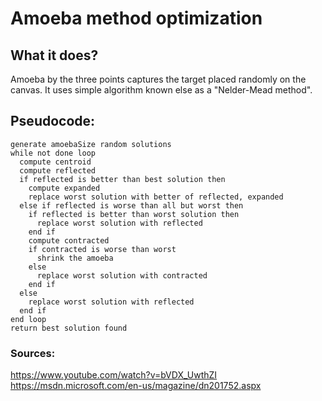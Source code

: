 # Amoeba method optimization
## What it does?
Amoeba by the three points captures the target placed randomly on the canvas. It uses simple algorithm known else as a "Nelder-Mead method".
## Pseudocode:
```
generate amoebaSize random solutions
while not done loop
  compute centroid
  compute reflected
  if reflected is better than best solution then
    compute expanded
    replace worst solution with better of reflected, expanded
  else if reflected is worse than all but worst then
    if reflected is better than worst solution then
      replace worst solution with reflected
    end if
    compute contracted
    if contracted is worse than worst
      shrink the amoeba
    else
      replace worst solution with contracted
    end if
  else
    replace worst solution with reflected
  end if
end loop
return best solution found
```

### Sources:
https://www.youtube.com/watch?v=bVDX_UwthZI
https://msdn.microsoft.com/en-us/magazine/dn201752.aspx
